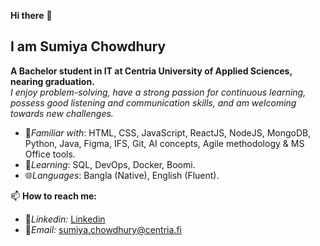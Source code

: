 **Hi there** 👋
## I am **Sumiya Chowdhury**

**A Bachelor student in IT at Centria University of Applied Sciences, nearing graduation.**  
*I enjoy problem-solving, have a strong passion for continuous learning, possess good listening and communication skills, and am welcoming towards new challenges.*  

- 🚀*Familiar with*: HTML, CSS, JavaScript, ReactJS, NodeJS, MongoDB, Python, Java, Figma, IFS, Git, AI concepts, Agile methodology & MS Office tools. 
- 🌱*Learning*: SQL, DevOps, Docker, Boomi.
- 🌐*Languages*: Bangla (Native), English (Fluent).  
 
📫 **How to reach me:** 
- 🔗<i>Linkedin:</i> [Linkedin](https://www.linkedin.com/in/sumiya-chowdhury-01aa73248/)
- 📧<i>Email:</i> [sumiya.chowdhury@centria.fi](sumiya.chowdhury@centria.fi)

